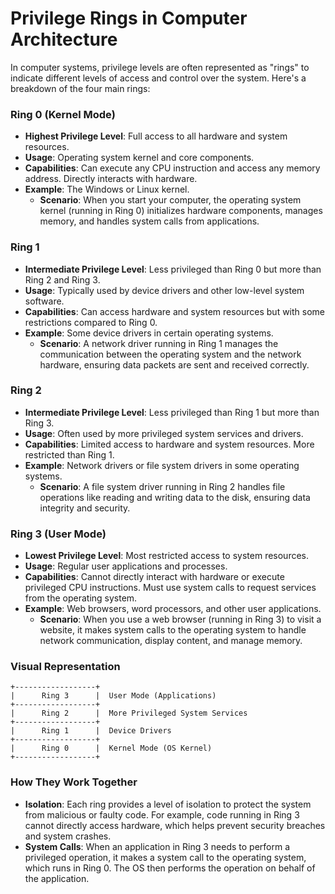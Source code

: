 
# Privilege Rings in Computer Architecture

In computer systems, privilege levels are often represented as "rings" to indicate different levels of access and control over the system. Here's a breakdown of the four main rings:
### Ring 0 (Kernel Mode)

- **Highest Privilege Level**: Full access to all hardware and system resources.
- **Usage**: Operating system kernel and core components.
- **Capabilities**: Can execute any CPU instruction and access any memory address. Directly interacts with hardware.
- **Example**: The Windows or Linux kernel.
    - **Scenario**: When you start your computer, the operating system kernel (running in Ring 0) initializes hardware components, manages memory, and handles system calls from applications.

### Ring 1

- **Intermediate Privilege Level**: Less privileged than Ring 0 but more than Ring 2 and Ring 3.
- **Usage**: Typically used by device drivers and other low-level system software.
- **Capabilities**: Can access hardware and system resources but with some restrictions compared to Ring 0.
- **Example**: Some device drivers in certain operating systems.
    - **Scenario**: A network driver running in Ring 1 manages the communication between the operating system and the network hardware, ensuring data packets are sent and received correctly.

### Ring 2

- **Intermediate Privilege Level**: Less privileged than Ring 1 but more than Ring 3.
- **Usage**: Often used by more privileged system services and drivers.
- **Capabilities**: Limited access to hardware and system resources. More restricted than Ring 1.
- **Example**: Network drivers or file system drivers in some operating systems.
    - **Scenario**: A file system driver running in Ring 2 handles file operations like reading and writing data to the disk, ensuring data integrity and security.

### Ring 3 (User Mode)

- **Lowest Privilege Level**: Most restricted access to system resources.
- **Usage**: Regular user applications and processes.
- **Capabilities**: Cannot directly interact with hardware or execute privileged CPU instructions. Must use system calls to request services from the operating system.
- **Example**: Web browsers, word processors, and other user applications.
    - **Scenario**: When you use a web browser (running in Ring 3) to visit a website, it makes system calls to the operating system to handle network communication, display content, and manage memory.

### Visual Representation

```
+------------------+
|      Ring 3      |  User Mode (Applications)
+------------------+
|      Ring 2      |  More Privileged System Services
+------------------+
|      Ring 1      |  Device Drivers
+------------------+
|      Ring 0      |  Kernel Mode (OS Kernel)
+------------------+
```

### How They Work Together

- **Isolation**: Each ring provides a level of isolation to protect the system from malicious or faulty code. For example, code running in Ring 3 cannot directly access hardware, which helps prevent security breaches and system crashes.
- **System Calls**: When an application in Ring 3 needs to perform a privileged operation, it makes a system call to the operating system, which runs in Ring 0. The OS then performs the operation on behalf of the application.
